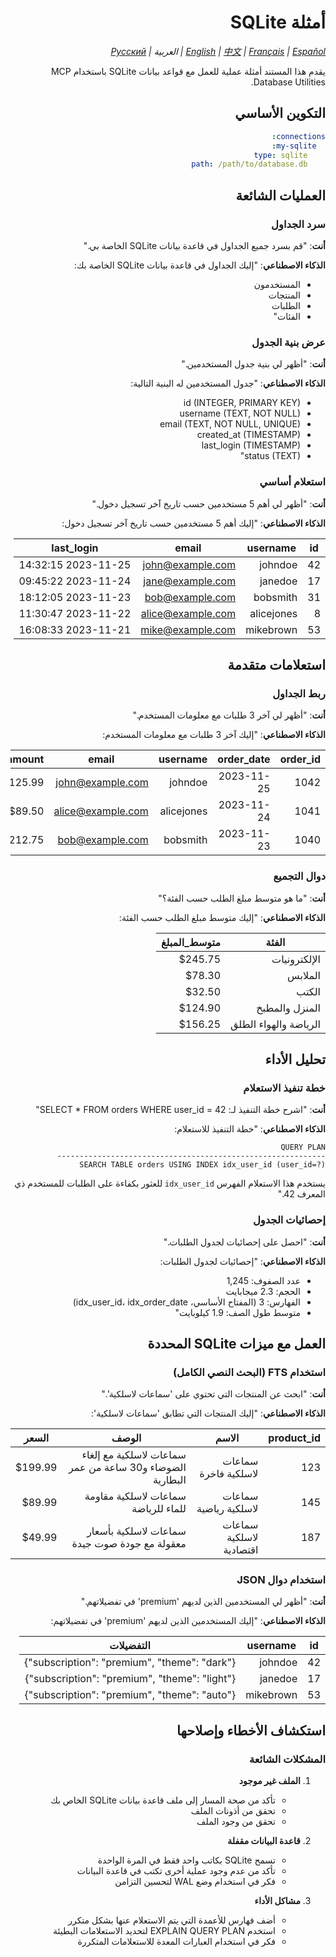 <div dir="rtl">

# أمثلة SQLite

*[English](../../en/examples/sqlite-examples.md) | [中文](../../zh/examples/sqlite-examples.md) | [Français](../../fr/examples/sqlite-examples.md) | [Español](../../es/examples/sqlite-examples.md) | العربية | [Русский](../../ru/examples/sqlite-examples.md)*

يقدم هذا المستند أمثلة عملية للعمل مع قواعد بيانات SQLite باستخدام MCP Database Utilities.

## التكوين الأساسي

```yaml
connections:
  my-sqlite:
    type: sqlite
    path: /path/to/database.db
```

## العمليات الشائعة

### سرد الجداول

**أنت**: "قم بسرد جميع الجداول في قاعدة بيانات SQLite الخاصة بي."

**الذكاء الاصطناعي**: "إليك الجداول في قاعدة بيانات SQLite الخاصة بك:
- المستخدمون
- المنتجات
- الطلبات
- الفئات"

### عرض بنية الجدول

**أنت**: "أظهر لي بنية جدول المستخدمين."

**الذكاء الاصطناعي**: "جدول المستخدمين له البنية التالية:
- id (INTEGER, PRIMARY KEY)
- username (TEXT, NOT NULL)
- email (TEXT, NOT NULL, UNIQUE)
- created_at (TIMESTAMP)
- last_login (TIMESTAMP)
- status (TEXT)"

### استعلام أساسي

**أنت**: "أظهر لي أهم 5 مستخدمين حسب تاريخ آخر تسجيل دخول."

**الذكاء الاصطناعي**: "إليك أهم 5 مستخدمين حسب تاريخ آخر تسجيل دخول:

| id | username | email | last_login |
|----|----------|-------|------------|
| 42 | johndoe | john@example.com | 2023-11-25 14:32:15 |
| 17 | janedoe | jane@example.com | 2023-11-24 09:45:22 |
| 31 | bobsmith | bob@example.com | 2023-11-23 18:12:05 |
| 8 | alicejones | alice@example.com | 2023-11-22 11:30:47 |
| 53 | mikebrown | mike@example.com | 2023-11-21 16:08:33 |"

## استعلامات متقدمة

### ربط الجداول

**أنت**: "أظهر لي آخر 3 طلبات مع معلومات المستخدم."

**الذكاء الاصطناعي**: "إليك آخر 3 طلبات مع معلومات المستخدم:

| order_id | order_date | username | email | total_amount |
|----------|------------|----------|-------|--------------|
| 1042 | 2023-11-25 | johndoe | john@example.com | $125.99 |
| 1041 | 2023-11-24 | alicejones | alice@example.com | $89.50 |
| 1040 | 2023-11-23 | bobsmith | bob@example.com | $212.75 |"

### دوال التجميع

**أنت**: "ما هو متوسط مبلغ الطلب حسب الفئة؟"

**الذكاء الاصطناعي**: "إليك متوسط مبلغ الطلب حسب الفئة:

| الفئة | متوسط_المبلغ |
|----------|----------------|
| الإلكترونيات | $245.75 |
| الملابس | $78.30 |
| الكتب | $32.50 |
| المنزل والمطبخ | $124.90 |
| الرياضة والهواء الطلق | $156.25 |"

## تحليل الأداء

### خطة تنفيذ الاستعلام

**أنت**: "اشرح خطة التنفيذ لـ: SELECT * FROM orders WHERE user_id = 42"

**الذكاء الاصطناعي**: "خطة التنفيذ للاستعلام:
```
QUERY PLAN
------------------------------------------------------------
SEARCH TABLE orders USING INDEX idx_user_id (user_id=?)
```

يستخدم هذا الاستعلام الفهرس `idx_user_id` للعثور بكفاءة على الطلبات للمستخدم ذي المعرف 42."

### إحصائيات الجدول

**أنت**: "احصل على إحصائيات لجدول الطلبات."

**الذكاء الاصطناعي**: "إحصائيات لجدول الطلبات:
- عدد الصفوف: 1,245
- الحجم: 2.3 ميجابايت
- الفهارس: 3 (المفتاح الأساسي، idx_user_id، idx_order_date)
- متوسط طول الصف: 1.9 كيلوبايت"

## العمل مع ميزات SQLite المحددة

### استخدام FTS (البحث النصي الكامل)

**أنت**: "ابحث عن المنتجات التي تحتوي على 'سماعات لاسلكية'."

**الذكاء الاصطناعي**: "إليك المنتجات التي تطابق 'سماعات لاسلكية':

| product_id | الاسم | الوصف | السعر |
|------------|------|-------------|-------|
| 123 | سماعات لاسلكية فاخرة | سماعات لاسلكية مع إلغاء الضوضاء و30 ساعة من عمر البطارية | $199.99 |
| 145 | سماعات لاسلكية رياضية | سماعات لاسلكية مقاومة للماء للرياضة | $89.99 |
| 187 | سماعات لاسلكية اقتصادية | سماعات لاسلكية بأسعار معقولة مع جودة صوت جيدة | $49.99 |"

### استخدام دوال JSON

**أنت**: "أظهر لي المستخدمين الذين لديهم 'premium' في تفضيلاتهم."

**الذكاء الاصطناعي**: "إليك المستخدمين الذين لديهم 'premium' في تفضيلاتهم:

| id | username | التفضيلات |
|----|----------|-------------|
| 42 | johndoe | {\"subscription\": \"premium\", \"theme\": \"dark\"} |
| 17 | janedoe | {\"subscription\": \"premium\", \"theme\": \"light\"} |
| 53 | mikebrown | {\"subscription\": \"premium\", \"theme\": \"auto\"} |"

## استكشاف الأخطاء وإصلاحها

### المشكلات الشائعة

1. **الملف غير موجود**
   - تأكد من صحة المسار إلى ملف قاعدة بيانات SQLite الخاص بك
   - تحقق من أذونات الملف
   - تحقق من وجود الملف

2. **قاعدة البيانات مقفلة**
   - تسمح SQLite بكاتب واحد فقط في المرة الواحدة
   - تأكد من عدم وجود عملية أخرى تكتب في قاعدة البيانات
   - فكر في استخدام وضع WAL لتحسين التزامن

3. **مشاكل الأداء**
   - أضف فهارس للأعمدة التي يتم الاستعلام عنها بشكل متكرر
   - استخدم EXPLAIN QUERY PLAN لتحديد الاستعلامات البطيئة
   - فكر في استخدام العبارات المعدة للاستعلامات المتكررة

</div>
